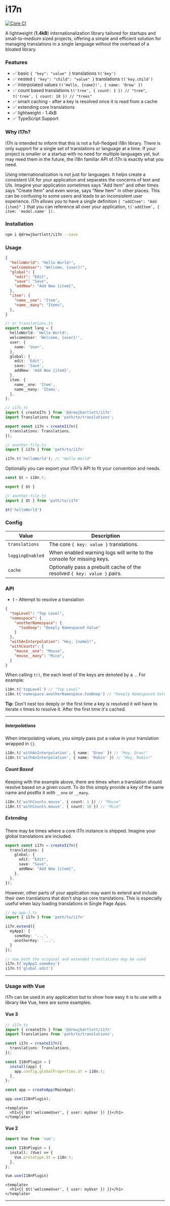 # i17n

[![Core CI](https://github.com/drewjbartlett/i17n/actions/workflows/core.yml/badge.svg)](https://github.com/drewjbartlett/i17n/actions/workflows/core.yml) 

A lightweight (**1.4kB**) internationalization library tailored for startups and small-to-medium sized projects, offering a simple and efficient solution for managing translations in a single language without the overhead of a bloated library.

### Features

- ✅ basic `{ "key": "value" }` translations `t('key')`
- ✅ nested `{ "key": "child": "value" }` translations `t('key.child')`
- ✅ interpolated values `t('Hello, {name}!', { name: 'Drew' })`
- ✅ count based translations `t('tree', { count: 1 }) // "tree"`, `t('tree', { count: 10 }) // "trees"`
- ✅ smart caching - after a key is resolved once it is read from a cache
- ✅ extending core translations
- ✅ lightweight - 1.4kB
- ✅ TypeScript Support


### Why i17n?

i17n is intended to inform that this is not a full-fledged i18n library. There is only support for a single set of translations or language at a time. If your project is smaller or a startup with no need for multiple languages yet, but may need them in the future, the i18n familiar API of i17n is exactly what you need.

Using internationalization is not just for languages. It helps create a consistent UX for your application and separates the concerns of text and UIs. Imagine your application sometimes says "Add Item" and other times says "Create Item" and even worse, says "New Item" in other places. This can be confusing to some users and leads to an inconsistent user experience. i17n allows you to have a single definition `{ "addItem": "Add {item}" }` that you can reference all over your application, `t('addItem', { item: 'model.name' }).`


### Installation

```bash
npm i @drewjbartlett/i17n --save
```

### Usage


```json
{
  "helloWorld": "Hello World!",
  "welcomeUser": "Welcome, {user}!",
  "global": {
    "edit": "Edit",
    "save": "Save",
    "addNew": "Add New {item}",
  },
  "item": {
    "name__one": "Item",
    "name__many": "Items",
  },
}
```

```ts
// or translations.ts
export const lang = {
  helloWorld: 'Hello World!,
  welcomeUser: 'Welcome, {user}!',
  user: {
    name: 'User',
  },
  global: {
    edit: 'Edit',
    save: 'Save',
    addNew: 'Add New {item}',
  },
  item: {
    name__one: 'Item',
    name__many: 'Items',
  },
};
```

```ts
// i17n.ts
import { createI7n } from '@drewjbartlett/i17n'
import Translations from 'path/to/translations';

export const i17n = createI17n({
  translations: Translations,
});

// another-file.ts
import { i17n } from 'path/to/i17n'

i17n.t('helloWorld'); // "Hello World"
```

Optionally you can export your i17n's API to fit your convention and needs.

```ts
const $t = i18n.t;

export { $t }

// another-file.ts
import { $t } from 'path/to/i17n'

$t('helloWorld')
```

### Config

| Value | Description |
| ----------- | ----------- |
| `translations` | The core `{ key: value }` translations. |
| `loggingEnabled` | When enabled warning logs will write to the console for missing keys. |
| `cache` | Optionally pass a prebuilt cache of the resolved `{ key: value }` pairs. |

### API

- t - Attempt to resolve a translation

```json
{
  "topLevel": "Top Level",
  "namespace": {
    "anotherNamespace": {
      "tooDeep": "Deeply Namespaced Value"
    }
  },
  "withAnInterpolation": "Hey, {name}!",
  "withCounts": {
    "mouse__one": "Mouse",
    "mouse__many": "Mice",
  }
}
```

When calling `t()`, the each level of the keys are denoted by a `.`. For example:

```ts
i18n.t('topLevel') // "Top Level"
i18n.t('namespace.anotherNamespace.tooDeep') // "Deeply Namespaced Value"
```

**Tip**: Don't nest too deeply or the first time a key is resolved it will have to iterate `n` times to resolve it. After the first time it's cached.

---

##### Interpolations

When interpolating values, you simply pass put a value in your translation wrapped in `{}`.

```ts
i18n.t('withAnInterpolation', { name: 'Drew' }) // "Hey, Drew!"
i18n.t('withAnInterpolation', { name: 'Robin' }) // "Hey, Robin!"
```

##### Count Based

Keeping with the example above, there are times when a translation should resolve based on a given count. To do this simply provide a key of the same name and postfix it with `__one` or `__many`.

```ts
i18n.t('withCounts.mouse', { count: 1 }) // "Mouse"
i18n.t('withCounts.mouse', { count: 10 }) // "Mice"
```

##### Extending

There may be times where a core i17n instance is shipped. Imagine your global translations are included.

```ts
export const i17n = createI17n({
  translations: {
    global: {
      edit: "Edit",
      save: "Save",
      addNew: "Add New {item}",
    },
  },
});
```

However, other parts of your application may want to extend and include their own translations that don't ship as core translations. This is especially useful when lazy loading translations in Single Page Apps.


```ts
// my-app-1.ts
import { i17n } from 'path/to/i17n'

i17n.extend({
  myApp1: {
    someKey: '...',
    anotherKey: '...',
  }
});

// now both the original and extended translations may be used
i17n.t('myApp1.someKey')
i17n.t('global.edit')
```

---


### Usage with Vue

i17n can be used in any application but to show how easy it is to use with a library like Vue, here are some examples.

#### Vue 3

```ts
// i17n.ts
import { createI7n } from '@drewjbartlett/i17n'
import Translations from 'path/to/translations';

const i17n = createI17n({
  translations: Translations,
});

const I18nPlugin = {
  install(app) {
    app.config.globalProperties.$t = i18n.t;
  },
};

const app = createApp(MainApp);

app.use(I18nPlugin);
```

```vue
<template>
  <h1>{{ $t('welcomeUser', { user: myUser }) }}</h1>
</template>
```


#### Vue 2

```ts
import Vue from 'vue';

const I18nPlugin = {
  install: (Vue) => {
    Vue.prototype.$t = i18n.t;
  },
};

Vue.use(I18nPlugin)
```

```vue
<template>
  <h1>{{ $t('welcomeUser', { user: myUser }) }}</h1>
</template>
```

---